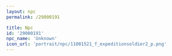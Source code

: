 ```yaml
---
layout: npc
permalink: /29000191

title: Npc
id: '29000191'
npc_name: 'Unknown'
icon_url: 'portrait/npc/11001521_f_expeditionsoldier2_p.png'
---
```

